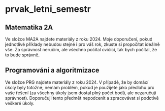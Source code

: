 # prvak_letni_semestr

## Matematika 2A
Ve složce MA2A najdete materiály z roku 2024.
Moje doporučení, pokud jednotlivé příklady nebudou stejné i pro váš rok, zkuste si propočítat ideálně vše.
Za správnost neručím, ale všechno počítal cvičící, tak bych počítal, že to bude správně.

## Programování a algoritmizace
Ve složce PRG najdete materiály z roku 2024.
V případě, že by domácí úkoly byly totožné, nemám problém, pokud je použijete jako předlohu pro vaše řešení (za všechny úkoly jsem dostal plný počet bodů, ale nezaručuji správnost).
Doporučuji tento předmět nepodcenit a zpracovávat si podctivě veškeré úkoly.
